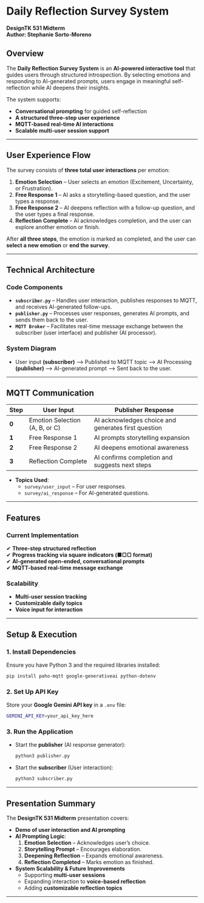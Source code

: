 # Daily Reflection Survey System
**DesignTK 531 Midterm**  
**Author: Stephanie Sorto-Moreno**  

## Overview
The **Daily Reflection Survey System** is an **AI-powered interactive tool** that guides users through structured introspection. By selecting emotions and responding to AI-generated prompts, users engage in meaningful self-reflection while AI deepens their insights.  

The system supports:
- **Conversational prompting** for guided self-reflection
- **A structured three-step user experience**
- **MQTT-based real-time AI interactions**
- **Scalable multi-user session support**

---

## User Experience Flow
The survey consists of **three total user interactions** per emotion:  
1. **Emotion Selection** – User selects an emotion (Excitement, Uncertainty, or Frustration).  
2. **Free Response 1** – AI asks a storytelling-based question, and the user types a response.  
3. **Free Response 2** – AI deepens reflection with a follow-up question, and the user types a final response.  
4. **Reflection Complete** – AI acknowledges completion, and the user can explore another emotion or finish.  

After **all three steps**, the emotion is marked as completed, and the user can **select a new emotion** or **end the survey**.

---

## Technical Architecture
### Code Components
- **`subscriber.py`** – Handles user interaction, publishes responses to MQTT, and receives AI-generated follow-ups.
- **`publisher.py`** – Processes user responses, generates AI prompts, and sends them back to the user.
- **`MQTT Broker`** – Facilitates real-time message exchange between the subscriber (user interface) and publisher (AI processor).

### System Diagram
- User input **(subscriber)** ⟶ Published to MQTT topic ⟶ AI Processing **(publisher)** ⟶ AI-generated prompt ⟶ Sent back to the user.

---

## MQTT Communication
| **Step** | **User Input** | **Publisher Response** |
|----------|--------------|-----------------------|
| **0** | Emotion Selection (A, B, or C) | AI acknowledges choice and generates first question |
| **1** | Free Response 1 | AI prompts storytelling expansion |
| **2** | Free Response 2 | AI deepens emotional awareness |
| **3** | Reflection Complete | AI confirms completion and suggests next steps |

- **Topics Used**:
  - `survey/user_input` – For user responses.
  - `survey/ai_response` – For AI-generated questions.

---

## Features
### Current Implementation
✔ **Three-step structured reflection**  
✔ **Progress tracking via square indicators (■▢▢ format)**  
✔ **AI-generated open-ended, conversational prompts**  
✔ **MQTT-based real-time message exchange**  

### Scalability
- **Multi-user session tracking**  
- **Customizable daily topics**  
- **Voice input for interaction**  

---

## Setup & Execution
### 1. Install Dependencies
Ensure you have Python 3 and the required libraries installed:

```sh
pip install paho-mqtt google-generativeai python-dotenv
```

### 2. Set Up API Key
Store your **Google Gemini API key** in a `.env` file:

```sh
GEMINI_API_KEY=your_api_key_here
```

### 3. Run the Application
- Start the **publisher** (AI response generator):
  ```sh
  python3 publisher.py
  ```
- Start the **subscriber** (User interaction):
  ```sh
  python3 subscriber.py
  ```

---

## Presentation Summary
The **DesignTK 531 Midterm** presentation covers:
- **Demo of user interaction and AI prompting**
- **AI Prompting Logic**:
  1. **Emotion Selection** – Acknowledges user’s choice.
  2. **Storytelling Prompt** – Encourages elaboration.
  3. **Deepening Reflection** – Expands emotional awareness.
  4. **Reflection Completed** – Marks emotion as finished.
- **System Scalability & Future Improvements**
  - Supporting **multi-user sessions**
  - Expanding interaction to **voice-based reflection**
  - Adding **customizable reflection topics**

---


